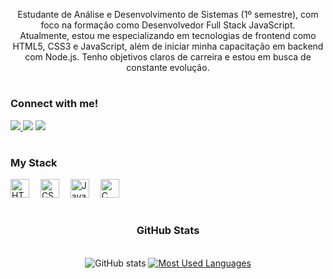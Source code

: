 <p align="center">
  Estudante de Análise e Desenvolvimento de Sistemas (1º semestre), com foco na formação como Desenvolvedor Full Stack JavaScript. <br>
  Atualmente, estou me especializando em tecnologias de frontend como HTML5, CSS3 e JavaScript, além de iniciar minha capacitação em backend com Node.js. Tenho objetivos claros de carreira e estou em busca de constante evolução.
</p>

#

<h3 align="left">Connect with me!</h3>

<div align="left">
  <a href="https://instagram.com/pedrorysh" target="_blank">
    <img src="https://img.shields.io/badge/Instagram-%23E4405F?style=for-the-badge&logo=instagram&logoColor=white">
  </a>
<a href="mailto:pedromartiinss@icloud.com"><img src="https://img.shields.io/badge/-Email-%23333?style=for-the-badge&logo=gmail&logoColor=white" target="_blank"></a>

  </a>
  <a href="https://www.linkedin.com/in/pedro-martins-534078358" target="_blank">
    <img src="https://img.shields.io/badge/LinkedIn-0077B5?style=for-the-badge&logo=linkedin&logoColor=white">
  </a> 
</div>

#

<h3 align="left">My Stack</h3>

<div align="left">
  <img src="https://cdn.jsdelivr.net/gh/devicons/devicon/icons/html5/html5-original.svg" height="30" alt="HTML5" />
  <img width="10" />
  <img src="https://cdn.jsdelivr.net/gh/devicons/devicon/icons/css3/css3-original.svg" height="30" alt="CSS3" />
  <img width="10" />
  <img src="https://cdn.jsdelivr.net/gh/devicons/devicon/icons/javascript/javascript-plain.svg" height="30" alt="JavaScript" />
  <img width="10" />
  <img src="https://cdn.jsdelivr.net/gh/devicons/devicon/icons/c/c-original.svg" height="30" alt="C" />
</div>

#

<div align="center">
  <h3>GitHub Stats</h3>
  <br>

  <img src="https://github-readme-stats.vercel.app/api?username=pedrms&hide_title=true&show_icons=true&include_all_commits=false&count_private=true&line_height=25&hide=issues&bg_color=000000&title_color=007BFF&text_color=FFFFFF&border_radius=6&border_color=007BFF&icon_color=007BFF&theme=dark" alt="GitHub stats">

  <a href="https://github.com/pedrms/github-readme-stats">
    <img src="https://github-readme-stats.vercel.app/api/top-langs/?username=pedrms&line_height=10&card_width=290&layout=compact&hide_title=false&count_private=true&langs_count=4&show_icons=true&title_color=007BFF&hide=html,scss,less&bg_color=000000&text_color=FFFFFF&border_radius=6&border_color=007BFF" alt="Most Used Languages">
  </a>
</div>


